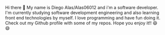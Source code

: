 
 Hi there 👋
 My name is Diego Alas/Alas06012 and i'm a software developer. I'm currently studying software development engineering and also learning 
 front end technologies by myself. I love programming and have fun doing it. Check out my Github profile with some of my repos.
 Hope you enjoy it!! 😄😄
